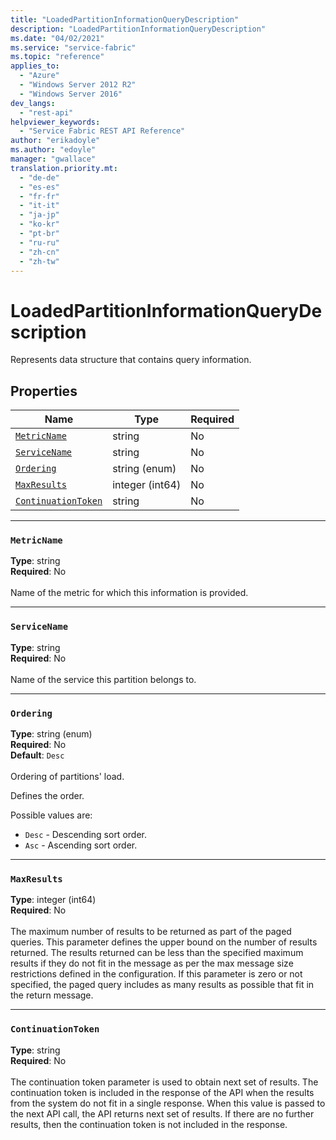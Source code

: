 ```yaml
---
title: "LoadedPartitionInformationQueryDescription"
description: "LoadedPartitionInformationQueryDescription"
ms.date: "04/02/2021"
ms.service: "service-fabric"
ms.topic: "reference"
applies_to: 
  - "Azure"
  - "Windows Server 2012 R2"
  - "Windows Server 2016"
dev_langs: 
  - "rest-api"
helpviewer_keywords: 
  - "Service Fabric REST API Reference"
author: "erikadoyle"
ms.author: "edoyle"
manager: "gwallace"
translation.priority.mt: 
  - "de-de"
  - "es-es"
  - "fr-fr"
  - "it-it"
  - "ja-jp"
  - "ko-kr"
  - "pt-br"
  - "ru-ru"
  - "zh-cn"
  - "zh-tw"
---
```

# LoadedPartitionInformationQueryDescription

Represents data structure that contains query information.

## Properties
| Name | Type | Required |
| --- | --- | --- |
| [`MetricName`](#metricname) | string | No |
| [`ServiceName`](#servicename) | string | No |
| [`Ordering`](#ordering) | string (enum) | No |
| [`MaxResults`](#maxresults) | integer (int64) | No |
| [`ContinuationToken`](#continuationtoken) | string | No |

____
### `MetricName`
__Type__: string <br/>
__Required__: No<br/>
<br/>
Name of the metric for which this information is provided.

____
### `ServiceName`
__Type__: string <br/>
__Required__: No<br/>
<br/>
Name of the service this partition belongs to.

____
### `Ordering`
__Type__: string (enum) <br/>
__Required__: No<br/>
__Default__: `Desc` <br/>
<br/>
Ordering of partitions' load.

Defines the order.

Possible values are: 

  - `Desc` - Descending sort order.
  - `Asc` - Ascending sort order.



____
### `MaxResults`
__Type__: integer (int64) <br/>
__Required__: No<br/>
<br/>
The maximum number of results to be returned as part of the paged queries. This parameter defines the upper bound on the number of results returned. The results returned can be less than the specified maximum results if they do not fit in the message as per the max message size restrictions defined in the configuration. If this parameter is zero or not specified, the paged query includes as many results as possible that fit in the return message.

____
### `ContinuationToken`
__Type__: string <br/>
__Required__: No<br/>
<br/>
The continuation token parameter is used to obtain next set of results. The continuation token is included in the response of the API when the results from the system do not fit in a single response. When this value is passed to the next API call, the API returns next set of results. If there are no further results, then the continuation token is not included in the response.
